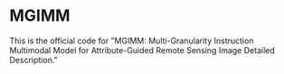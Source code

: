 # MGIMM

This is the official code for "MGIMM: Multi-Granularity Instruction Multimodal Model for Attribute-Guided Remote Sensing Image Detailed Description."
